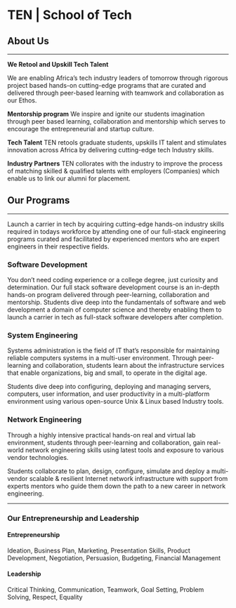 # TEN | School of Tech

## About Us

<hr>

**We Retool and Upskill Tech Talent**

We are enabling Africa’s tech industry leaders of tomorrow through rigorous project based hands-on cutting-edge programs that are curated and delivered through peer-based learning with teamwork and collaboration as our Ethos.

**Mentorship program**
We inspire and ignite our students imagination through peer based learning, collaboration and mentorship which serves to encourage the entrepreneurial and startup culture.

**Tech Talent**
TEN retools graduate students, upskills IT talent and stimulates innovation across Africa by delivering cutting-edge tech Industry skills.

**Industry Partners**
TEN collorates with the industry to improve the process of matching skilled & qualified talents with employers (Companies) which enable us to link our alumni for placement.

## Our Programs
<hr>
Launch a carrier in tech by acquiring cutting-edge hands-on industry skills required in todays workforce by attending one of our full-stack engineering programs curated and facilitated by experienced mentors who are expert engineers in their respective fields.

### Software Development

You don’t need coding experience or a college degree, just curiosity and determination. Our full stack software development course is an in-depth hands-on program delivered through peer-learning, collaboration and mentorship. Students dive deep into the fundamentals of software and web development a domain of computer science and thereby enabling them to launch a carrier in tech as full-stack software developers after completion.

### System Engineering

Systems administration is the field of IT that’s responsible for maintaining reliable computers systems in a multi-user environment. Through peer-learning and collaboration, students learn about the infrastructure services that enable organizations, big and small, to operate in the digital age.

Students dive deep into configuring, deploying and managing servers, computers, user information, and user productivity in a multi-platform environment using various open-source Unix & Linux based Industry tools.

### Network Engineering

Through a highly intensive practical hands-on real and virtual lab environment, students through peer-learning and collaboration, gain real-world network engineering skills using latest tools and exposure to various vendor technologies. 

Students collaborate to plan, design, configure, simulate and deploy a multi-vendor scalable & resilient Internet network infrastructure with support from experts mentors who guide them down the path to a new career in network engineering.

<hr>

### Our Entrepreneurship and Leadership

#### Entrepreneurship 
Ideation, Business Plan, Marketing, Presentation Skills, Product Development, Negotiation, Persuasion, Budgeting, Financial Management

#### Leadership  
Critical Thinking, Communication, Teamwork, Goal Setting, Problem Solving, Respect, Equality
